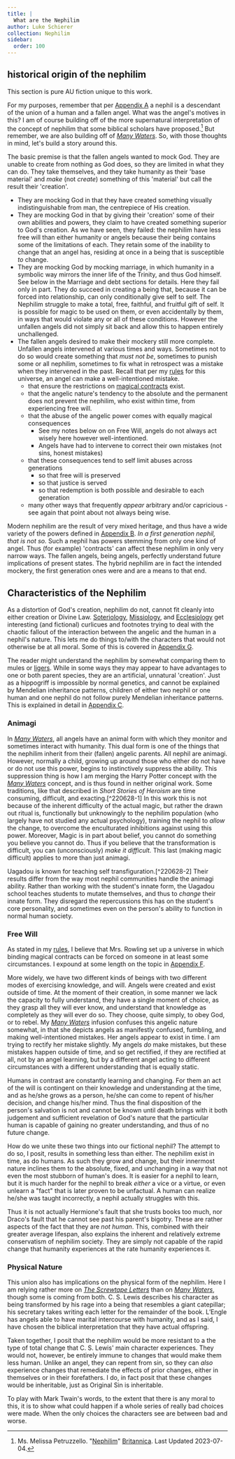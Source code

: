 ```yaml
---
title: |
  What are the Nephilim
author: Luke Schierer
collection: Nephilim
sidebar:
  order: 100
---
```


## historical origin of the nephilim

This section is pure AU fiction unique to this work.

For my purposes, remember that per [Appendix A][AA] a nephil is a descendant of the union
of a human and a fallen angel. What was the angel's motives in this? I am of course
building off of the more supernatural interpretation of the concept of nephilim that
some biblical scholars have proposed.[^230714-1] But remember, we are also building off
of _[Many Waters][MW]_. So, with those thoughts in mind, let's build a story around
this.

The basic premise is that the fallen angels wanted to mock God. They are unable to
create from nothing as God does, so they are limited in what they can do. They
take themselves, and they take humanity as their 'base material' and _make_ (not
_create_) something of this 'material' but call the result their 'creation'.

- They are mocking God in that they have created something visually indistinguishable
  from man, the centrepiece of His creation.
- They are mocking God in that by giving their 'creation' some of their own abilities
  and powers, they claim to have created something superior to God's creation. As we
  have seen, they failed: the nephilim have less free will than either humanity or
  angels because their being contains some of the limitations of each. They retain
  some of the inability to change that an angel has, residing at once in a being that
  is susceptible _to_ change.
- They are mocking God by mocking marriage, in which humanity in a symbolic way
  mirrors the inner life of the Trinity, and thus God himself. See below in the
  Marriage and debt sections for details. Here they fail only in part. They do
  succeed in creating a being that, because it can be forced into relationship,
  can only conditionally give self to self. The Nephilim struggle to make a total,
  free, faithful, and fruitful gift of self. It is possible for magic to be used on
  them, or even accidentally by them, in ways that would violate any or all of these
  conditions. However the unfallen angels did not simply sit back and allow this to
  happen entirely unchallenged.
- The fallen angels desired to make their mockery still more complete. Unfallen angels
  intervened at various times and ways. Sometimes not to do so would create something
  that _must not be_, sometimes to punish some or all nephilim, sometimes to fix what
  in retrospect was a mistake when they intervened in the past. Recall that per my [rules][AA]
  for this universe, an angel can make a well-intentioned mistake.
  - that ensure the restrictions on [magical contracts][AF] exist.
  - that the angelic nature's tendency to the absolute and the permanent does not prevent
    the nephilim, who exist within time, from experiencing free will.
  - that the abuse of the angelic power comes with equally magical consequences
    - See my notes below on on Free Will, angels do not always act wisely here however well-intentioned.
    - Angels have had to intervene to correct their own mistakes (not sins, honest mistakes)
  - that these consequences tend to self limit abuses across generations
    - so that free will is preserved
    - so that justice is served
    - so that redemption is both possible and desirable to each generation
  - many other ways that frequently _appear_ arbitrary and/or capricious - see again that point about not always being wise.

Modern nephilim are the result of very mixed heritage, and thus have a wide variety
of the powers defined in [Appendix B][AB]. _In a first generation nephil, that is not
so._ Such a nephil has powers stemming from only one kind of angel. Thus (for example)
'contracts' can affect these nephilim in only very narrow ways. The fallen angels, being angels,
perfectly understand future implications of present states. The hybrid nephilim are
in fact the intended mockery, the first generation ones were and are a means to that end.

[^230714-1]: Ms. Melissa Petruzzello. "[Nephilim]" [Britannica]. Last Updated 2023-07-04.

[Nephilim]: https://www.britannica.com/topic/Nephilim
[Britannica]: https://www.britannica.com
[MW]: https://wikipedia.org/wiki/Many_Waters

## Characteristics of the Nephilim

As a distortion of God's creation, nephilim do not, cannot fit cleanly into
either creation or Divine Law. [Soteriology][WP1], [Missiology][WP2], and
[Ecclesiology][WP3] get interesting (and fictional) curlicues and footnotes
trying to deal with the chaotic fallout of the interaction between the
angelic and the human in a nephil's nature. This lets me do things to/with
the characters that would not otherwise be at all moral. Some of this is
covered in [Appendix G][AG].

The reader might understand the nephilim by somewhat comparing them to mules or
[ligers]. While in some ways they may appear to have advantages to one or both
parent species, they are an artificial, unnatural 'creation'. Just as a
hippogriff is impossible by normal genetics, and cannot be explained by Mendelian
inheritance patterns, children of either two nephil or one human and one nephil
do not follow purely Mendelian inheritance patterns. This is explained in detail
in [Appendix C][AC].

### Animagi

In _[Many Waters][MW]_, all angels have an animal form with which they monitor and
sometimes interact with humanity. This dual form is one of the things that the
nephilim inherit from their (fallen) angelic parents. All nephil are animagi.
However, normally a child, growing up around those who either do not have or do
not use this power, begins to instinctively suppress the ability. This suppression
thing is how I am merging the Harry Potter concept with the _[Many Waters][MW]_
concept, and is thus found in neither original work. Some traditions, like that
described in _Short Stories of Heroism_ are time consuming, difficult, and
exacting.[^220628-1] In this work this is not because of the inherent difficulty
of the actual magic, but rather the drawn out ritual is, functionally but
unknowingly to the nephilim population (who largely have not studied any actual
psychology), training the nephil to _allow_ the change, to overcome the
enculturated inhibitions against using this power. Moreover, Magic is in part
about belief, you cannot do something you believe you cannot do. Thus if you
believe that the transformation is difficult, you can (unconsciously) _make it
difficult._ This last (making magic difficult) applies to more than just
animagi.

Uagadou is known for teaching self transfiguration.[^220628-2] Their results
differ from the way most nephil communities handle the animagi ability. Rather
than working with the student's innate form, the Uagadou school teaches
students to mutate themselves, and thus to _change_ their innate form. They
disregard the repercussions this has on the student's core personality, and
sometimes even on the person's ability to function in normal human society.

### Free Will

As stated in my [rules][AA], I believe that Mrs. Rowling set up a universe in
which binding magical contracts can be forced on someone in at least some
circumstances. I expound at some length on the topic in [Appendix F][AF].

More widely, we have two different kinds of beings with two different modes of
exercising knowledge, and will. Angels were created and exist outside of time.
At the moment of their creation, in some manner we lack the capacity to fully
understand, they have a single moment of choice, as they grasp all they will
ever know, and understand that knowledge as completely as they will ever do so.
They choose, quite simply, to obey God, or to rebel. My _[Many Waters][MW]_
infusion confuses this angelic nature somewhat, in that she depicts angels as
manifestly confused, fumbling, and making well-intentioned mistakes. Her angels
appear to exist in time. I am trying to rectify her mistake slightly. My angels
_do_ make mistakes, but these mistakes happen outside of time, and so get rectified,
if they are rectified at all, not by an angel learning, but by a different angel
acting to different circumstances with a different understanding that is equally
static.

Humans in contrast are constantly learning and changing. For them an act of the
will is contingent on their knowledge and understanding at the time, and as he/she
grows as a person, he/she can come to repent of his/her decision, and change
his/her mind. Thus the final disposition of the person's salvation is not and
cannot be known until death brings with it both judgement and sufficient revelation
of God's nature that the particular human is capable of gaining no greater
understanding, and thus of no future change.

How do we unite these two things into our fictional nephil? The attempt to do so,
I posit, results in something less than either. The nephilim exist in time,
as do humans. As such they grow and change, but their innermost nature inclines
them to the absolute, fixed, and unchanging in a way that not even the most
stubborn of human's does. It is easier for a nephil to learn, but it is much
harder for the nephil to break _either_ a vice or a virtue, or even unlearn a
"fact" that is later proven to be unfactual. A human can realize he/she was
taught incorrectly, a nephil actually struggles with this.

Thus it is not actually Hermione's fault that she trusts books too much, nor
Draco's fault that he cannot see past his parent's bigotry. These are rather
aspects of the fact that they are _not human_. This, combined with their
greater average lifespan, also explains the inherent and relatively extreme
conservatism of nephilim society. They are simply not capable of the rapid
change that humanity experiences at the rate humanity experiences it.

### Physical Nature

This union also has implications on the physical form of the nephilim. Here
I am relying rather more on _[The Screwtape Letters][TSL]_ than on _[Many
Waters][MW]_, though some is coming from both. C. S. Lewis describes his
character as being transformed by his rage into a being that resembles a giant
catepillar; his secretary takes writing each letter for the remainder of the
book. L’Engle has angels able to have marital intercourse with humanity, and
as I said, I have chosen the biblical interpretation that they have actual
offspring.

Taken together, I posit that the nephilim would be more resistant to a the type
of total change that C. S. Lewis' main character experiences. They would not,
however, be entirely immune to changes that would make them less human. Unlike
an angel, they can repent from sin, so they can _also_ experience changes that
remediate the effects of prior changes, either in themselves or in their
forefathers. I do, in fact posit that these changes would be inheritable, just
as Original Sin is inheritable.

To play with Mark Twain's words, to the extent that there is any moral to this,
it is to show what could happen if a whole series of really bad choices were
made. When the only choices the characters see are between bad and worse.

[AA]: /fanfiction/harry_potter_-_nephilim/appendices/points-of-divergence/
[AB]: /fanfiction/harry_potter_-_nephilim/appendices/rules-of-magic/
[AC]: /fanfiction/harry_potter_-_nephilim/appendices/magical-beings/
[AD]: /fanfiction/harry_potter_-_nephilim/appendices/relative-power-levels/
[AE]: /fanfiction/harry_potter_-_nephilim/appendices/life-expectancy/
[AF]: /fanfiction/harry_potter_-_nephilim/appendices/magical-contracts/
[AG]: /fanfiction/harry_potter_-_nephilim/appendices/appendix_g/
[AH]: /fanfiction/harry_potter_-_nephilim/appendices/appendix_h/
[Appendix I]: /fanfiction/harry_potter_-_nephilim/appendices/appendix_i/
[Encyclopedic Reference]: /harrypedia/
[FSSP]: /fanfiction/harry_potter_-_nephilim/appendices/fssp/
[FWoaO1]: https://archiveofourown.org/works/28507302
[Inheritance]: /fanfiction/harry_potter_-_nephilim/appendices/inheritance/
[Introduction]: /fanfiction/harry_potter_-_nephilim/introduction/
[MW]: https://wikipedia.org/wiki/Many_Waters
[TSL2]: https://archive.org/details/in.ernet.dli.2015.86985
[TSL3]: https://archive.org/details/in.ernet.dli.2015.86985
[TSL]: https://archive.org/details/in.ernet.dli.2015.86985
[WP1]: https://wikipedia.org/wiki/Soteriology
[WP2]: https://wikipedia.org/wiki/Missiology
[WP3]: https://wikipedia.org/wiki/Ecclesiology
[ab]: /fanfiction/harry_potter_-_nephilim/appendices/rules-of-magic/
[af]: /fanfiction/harry_potter_-_nephilim/appendices/magical-contracts/
[ah]: /fanfiction/harry_potter_-_nephilim/appendices/appendix_h
[ligers]: https://wikipedia.org/wiki/ligers
